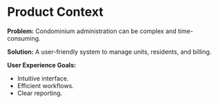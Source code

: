 # Product Context

**Problem:** Condominium administration can be complex and time-consuming.

**Solution:** A user-friendly system to manage units, residents, and billing.

**User Experience Goals:**
-   Intuitive interface.
-   Efficient workflows.
-   Clear reporting.

